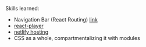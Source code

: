 Skills learned:
- Navigation Bar (React Routing) [link](https://www.youtube.com/watch?v=SLfhMt5OUPI)
- [react-player](https://github.com/cookpete/react-player)
- [netlify hosting](https://www.youtube.com/watch?v=Ey_90l9GaAw)
- CSS as a whole, compartmentalizing it with modules